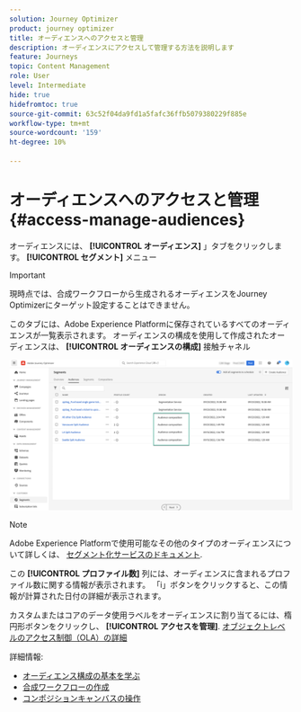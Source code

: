 ```yaml
---
solution: Journey Optimizer
product: journey optimizer
title: オーディエンスへのアクセスと管理
description: オーディエンスにアクセスして管理する方法を説明します
feature: Journeys
topic: Content Management
role: User
level: Intermediate
hide: true
hidefromtoc: true
source-git-commit: 63c52f04da9fd1a5fafc36ffb5079380229f885e
workflow-type: tm+mt
source-wordcount: '159'
ht-degree: 10%

---
```



# オーディエンスへのアクセスと管理 {#access-manage-audiences}

オーディエンスには、 **[!UICONTROL オーディエンス]** 」タブをクリックします。 **[!UICONTROL セグメント]** メニュー

>[!IMPORTANT]
>
>現時点では、合成ワークフローから生成されるオーディエンスをJourney Optimizerにターゲット設定することはできません。

このタブには、Adobe Experience Platformに保存されているすべてのオーディエンスが一覧表示されます。 オーディエンスの構成を使用して作成されたオーディエンスは、 **[!UICONTROL オーディエンスの構成]** 接触チャネル

![](assets/audiences-list.png)

>[!NOTE]
>
>Adobe Experience Platformで使用可能なその他のタイプのオーディエンスについて詳しくは、 [セグメント化サービスのドキュメント](https://experienceleague.adobe.com/docs/experience-platform/segmentation/pql/overview.html?lang=ja).

この **[!UICONTROL プロファイル数]** 列には、オーディエンスに含まれるプロファイル数に関する情報が表示されます。 「i」ボタンをクリックすると、この情報が計算された日付の詳細が表示されます。

カスタムまたはコアのデータ使用ラベルをオーディエンスに割り当てるには、楕円形ボタンをクリックし、 **[!UICONTROL アクセスを管理]**. [オブジェクトレベルのアクセス制御（OLA）の詳細](../administration/object-based-access.md)

<!--
-edit an audience?
-->

詳細情報:

* [オーディエンス構成の基本を学ぶ](get-started-audience-orchestration.md)
* [合成ワークフローの作成](create-compositions.md)
* [コンポジションキャンバスの操作](composition-canvas.md)
